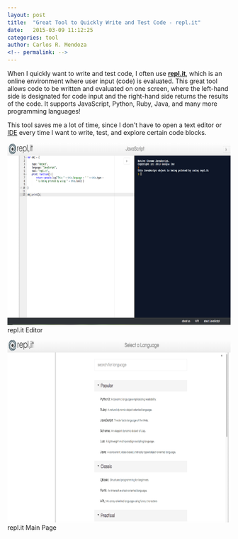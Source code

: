 ```yaml
---
layout: post
title:  "Great Tool to Quickly Write and Test Code - repl.it"
date:   2015-03-09 11:12:25
categories: tool
author: Carlos R. Mendoza
<!-- permalink: -->
---
```

When I quickly want to write and test code, I often use <strong><a title="repl.it" href="http://repl.it/" target="_blank">repl.it</a></strong>, which is an online environment where user input (code) is evaluated. This great tool allows code to be written and evaluated on one screen, where the left-hand side is designated for code input and the right-hand side returns the results of the code. It supports JavaScript, Python, Ruby, Java, and many more programming languages!

This tool saves me a lot of time, since I don't have to open a text editor or <a title="Integrated Development Environment" href="http://en.wikipedia.org/wiki/Integrated_development_environment" target="_blank">IDE</a> every time I want to write, test, and explore certain code blocks.

<a href="../img/great-tool-to-quickly-write-and-test-code-replit/replit-editor.png"><img class="size-full wp-image-116" src="../img/great-tool-to-quickly-write-and-test-code-replit/replit-editor.png" alt="repl.it Editor" width="730" height="411" /></a> repl.it Editor

<a href="../img/great-tool-to-quickly-write-and-test-code-replit/replit-main-page.png"><img class="size-full wp-image-117" src="../img/great-tool-to-quickly-write-and-test-code-replit/replit-main-page.png" alt="repl.it Main Page" width="730" height="411" /></a> repl.it Main Page

&nbsp;